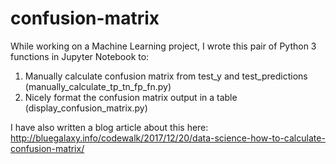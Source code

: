 # confusion-matrix
While working on a Machine Learning project, I wrote this pair of Python 3 functions in Jupyter Notebook to:

1. Manually calculate confusion matrix from test_y and test_predictions (manually_calculate_tp_tn_fp_fn.py)
2. Nicely format the confusion matrix output in a table (display_confusion_matrix.py)

I have also written a blog article about this here:<BR>
http://bluegalaxy.info/codewalk/2017/12/20/data-science-how-to-calculate-confusion-matrix/
